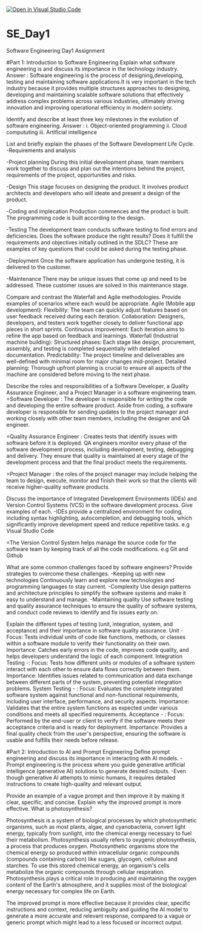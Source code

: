 [![Open in Visual Studio Code](https://classroom.github.com/assets/open-in-vscode-2e0aaae1b6195c2367325f4f02e2d04e9abb55f0b24a779b69b11b9e10269abc.svg)](https://classroom.github.com/online_ide?assignment_repo_id=18365509&assignment_repo_type=AssignmentRepo)
# SE_Day1
Software Engineering Day1 Assignment

#Part 1: Introduction to Software Engineering
Explain what software engineering is and discuss its importance in the technology industry.
Answer : Software engineering is the process of designing,developing, testing and maintaining software applications.It is very important in the tech industry because it provides multiple structures approaches to designing, developing and maintaining scalable software solutions that effectively address complex problems across various industries, ultimately driving innovation and improving operational efficiency in modern society. 


Identify and describe at least three key milestones in the evolution of software engineering.
Answer : i. Object-oriented programming
ii. Cloud compututing
iii. Artificial intelligence


List and briefly explain the phases of the Software Development Life Cycle.
-Requirements and analysis

-Project planning
During this initial development phase, team members work together to discuss and plan out the intentions behind the project, requirements of the project, opportunities and risks.

-Design
This stage focuses on designing the product. It involves product architects and developers who will ideate and present a design of the product.

-Coding and implecation
 Production commences and the product is built. The programming code is built according to the design.
 
-Testing
The development team conducts software testing to find errors and deficiencies. Does the software produce the right results? Does it fulfill the requirements and objectives initially outlined in the SDLC? These are examples of key questions that could be asked during the testing phase. 

-Deployment
Once the software application has undergone testing, it is delivered to the customer.

-Maintenance
There may be unique issues that come up and need to be addressed. These customer issues are solved in this maintenance stage.



Compare and contrast the Waterfall and Agile methodologies. Provide examples of scenarios where each would be appropriate.
Agile (Mobile app development):
Flexibility: The team can quickly adjust features based on user feedback received during each iteration. 
Collaboration: Designers, developers, and testers work together closely to deliver functional app pieces in short sprints. 
Continuous improvement: Each iteration aims to refine the app based on feedback and learnings. 
Waterfall (Industrial machine building):
Structured phases: Each stage like design, procurement, assembly, and testing is completed sequentially with detailed documentation. 
Predictability: The project timeline and deliverables are well-defined with minimal room for major changes mid-project. 
Detailed planning: Thorough upfront planning is crucial to ensure all aspects of the machine are considered before moving to the next phase. 

Describe the roles and responsibilities of a Software Developer, a Quality Assurance Engineer, and a Project Manager in a software engineering team.
=Software Developer : The developer is responsible for writing the code and developing the entire software product. Aside from coding, a software developer is responsible for sending updates to the project manager and working closely with other team members, including the designer and QA engineer. 

=Quality Assurance Engineer :  Creates tests that identify issues with software before it is deployed. QA engineers monitor every phase of the software development process, including development, testing, debugging and delivery. They ensure that quality is maintained at every stage of the development process and that the final product meets the requirements.

=Project Manager : the roles of the project manager may include helping the team to design, execute, monitor and finish their work so that the clients will receive higher-quality software products. 


Discuss the importance of Integrated Development Environments (IDEs) and Version Control Systems (VCS) in the software development process. Give examples of each.
-IDEs provide a centralized environment for coding, including syntax highlighting, autocompletion, and debugging tools, which significantly improve development speed and reduce repetitive tasks. 
e.g Visual Studio Code

=The Version Control System helps manage the source code for the software team by keeping track of all the code modifications.
e.g Git and Github


What are some common challenges faced by software engineers? Provide strategies to overcome these challenges.
-Keeping up with new technologies
Continuously learn and explore new technologies and programming languages to stay current.
-Complexity
Use design patterns and architecture principles to simplify the software systems and make it easy to understand and manage.
-Maintaining quality
Use software testing and quality assurance techniques to ensure the quality of software systems, and conduct code reviews to identify and fix issues early on.


Explain the different types of testing (unit, integration, system, and acceptance) and their importance in software quality assurance.
Unit - Focus:
Tests individual units of code like functions, methods, or classes within a software module to verify their functionality on their own. 
Importance: 
Catches early errors in the code, improves code quality, and helps developers understand the logic of each component. 
Integration Testing -: Focus:
Tests how different units or modules of a software system interact with each other to ensure data flows correctly between them.
Importance:
Identifies issues related to communication and data exchange between different parts of the system, preventing potential integration problems. 
System Testing - : Focus:
Evaluates the complete integrated software system against functional and non-functional requirements, including user interface, performance, and security aspects. 
Importance:
Validates that the entire system functions as expected under various conditions and meets all specified requirements. 
Acceptance - : Focus:
Performed by the end-user or client to verify if the software meets their acceptance criteria and is ready for deployment.
Importance:
Provides a final quality check from the user's perspective, ensuring the software is usable and fulfills their needs before release.


#Part 2: Introduction to AI and Prompt Engineering
Define prompt engineering and discuss its importance in interacting with AI models.
-Prompt engineering is the process where you guide generative artificial intelligence (generative AI) solutions to generate desired outputs. 
-Even though generative AI attempts to mimic humans, it requires detailed instructions to create high-quality and relevant output.

Provide an example of a vague prompt and then improve it by making it clear, specific, and concise. Explain why the improved prompt is more effective.
What is photosynthesis?

Photosynthesis is a system of biological processes by which photosynthetic organisms, such as most plants, algae, and cyanobacteria, convert light energy, typically from sunlight, into the chemical energy necessary to fuel their metabolism. Photosynthesis usually refers to oxygenic photosynthesis, a process that produces oxygen. Photosynthetic organisms store the chemical energy so produced within intracellular organic compounds (compounds containing carbon) like sugars, glycogen, cellulose and starches. To use this stored chemical energy, an organism's cells metabolize the organic compounds through cellular respiration. Photosynthesis plays a critical role in producing and maintaining the oxygen content of the Earth's atmosphere, and it supplies most of the biological energy necessary for complex life on Earth.

The improved prompt is more effective because it provides clear, specific instructions and context, reducing ambiguity and guiding the AI model to generate a more accurate and relevant response, compared to a vague or generic prompt which might lead to a less focused or incorrect output.

